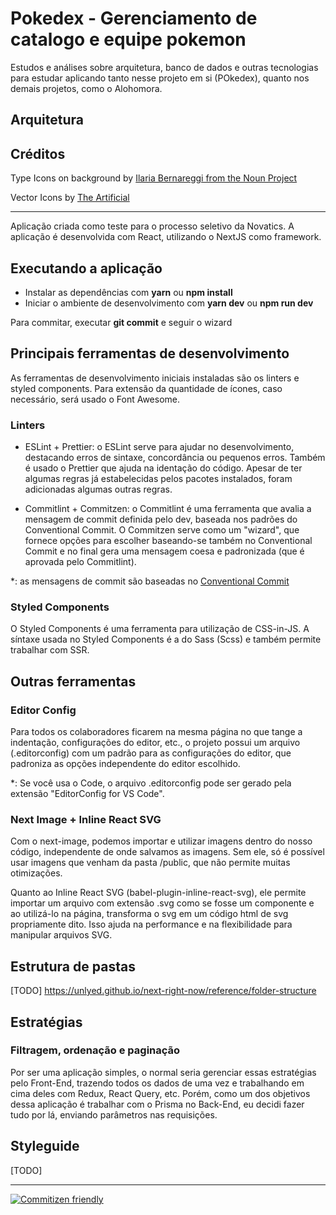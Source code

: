 # Pokedex - Gerenciamento de catalogo e equipe pokemon

Estudos e análises sobre arquitetura, banco de dados e outras tecnologias para estudar aplicando tanto nesse projeto em si (POkedex), quanto nos demais projetos, como o Alohomora.

## Arquitetura 


## Créditos

Type Icons on background by [Ilaria Bernareggi from the Noun Project](https://thenounproject.com/term/pokemon/)

Vector Icons by [The Artificial](https://github.com/TheArtificial)

---

Aplicação criada como teste para o processo seletivo da Novatics. A aplicação é desenvolvida com React, utilizando o NextJS como framework.

## Executando a aplicação

- Instalar as dependências com **yarn** ou **npm install**
- Iniciar o ambiente de desenvolvimento com **yarn dev** ou **npm run dev**

Para commitar, executar **git commit** e seguir o wizard

## Principais ferramentas de desenvolvimento

As ferramentas de desenvolvimento iniciais instaladas são os linters e styled components. Para extensão da quantidade de ícones, caso necessário, será usado o Font Awesome.

### Linters

- ESLint + Prettier: o ESLint serve para ajudar no desenvolvimento, destacando erros de sintaxe, concordância ou pequenos erros. Também é usado o Prettier que ajuda na identação do código. Apesar de ter algumas regras já estabelecidas pelos pacotes instalados, foram adicionadas algumas outras regras.

- Commitlint + Commitzen: o Commitlint é uma ferramenta que avalia a mensagem de commit definida pelo dev, baseada nos padrões do Conventional Commit. O Commitzen serve como um "wizard", que fornece opções para escolher baseando-se também no Conventional Commit e no final gera uma mensagem coesa e padronizada (que é aprovada pelo Commitlint).

\*: as mensagens de commit são baseadas no [Conventional Commit](https://www.conventionalcommits.org/en/v1.0.0/)

### Styled Components

O Styled Components é uma ferramenta para utilização de CSS-in-JS. A síntaxe usada no Styled Components é a do Sass (Scss) e também permite trabalhar com SSR.

## Outras ferramentas

### Editor Config

Para todos os colaboradores ficarem na mesma página no que tange a indentação, configurações do editor, etc., o projeto possui um arquivo (.editorconfig) com um padrão para as configurações do editor, que padroniza as opções independente do editor escolhido.

\*: Se você usa o Code, o arquivo .editorconfig pode ser gerado pela extensão "EditorConfig for VS Code".

### Next Image + Inline React SVG

Com o next-image, podemos importar e utilizar imagens dentro do nosso código, independente de onde salvamos as imagens. Sem ele, só é possível usar imagens que venham da pasta /public, que não permite muitas otimizações.

Quanto ao Inline React SVG (babel-plugin-inline-react-svg), ele permite importar um arquivo com extensão .svg como se fosse um componente e ao utilizá-lo na página, transforma o svg em um código html de svg propriamente dito. Isso ajuda na performance e na flexibilidade para manipular arquivos SVG.

## Estrutura de pastas

[TODO]
https://unlyed.github.io/next-right-now/reference/folder-structure

## Estratégias

### Filtragem, ordenação e paginação

Por ser uma aplicação simples, o normal seria gerenciar essas estratégias pelo Front-End, trazendo todos os dados de uma vez e trabalhando em cima deles com Redux, React Query, etc. Porém, como um dos objetivos dessa aplicação é trabalhar com o Prisma no Back-End, eu decidi fazer tudo por lá, enviando parâmetros nas requisições.

## Styleguide

[TODO]

---

[![Commitizen friendly](https://img.shields.io/badge/commitizen-friendly-brightgreen.svg)](http://commitizen.github.io/cz-cli/)
